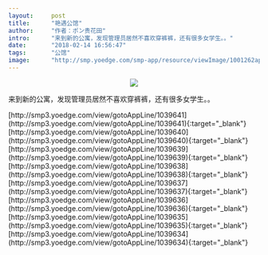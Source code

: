 ```yaml
---
layout:     post
title:      "艳遇公馆"
author:     "作者：ポン贵花田"
intro:      "来到新的公寓，发现管理员居然不喜欢穿裤裤，还有很多女学生。。"
date:       "2018-02-14 16:56:47"
tags:       "公馆"
image:      "http://smp.yoedge.com/smp-app/resource/viewImage/1001262appline.png"
---
```

<div style="text-align: center">
<p><img src="http://smp.yoedge.com/smp-app/resource/viewImage/1001262appline.png"/></p>
</div>
<p class="post-meta">
<span>来到新的公寓，发现管理员居然不喜欢穿裤裤，还有很多女学生。。</span>
</p>
[http://smp3.yoedge.com/view/gotoAppLine/1039641](http://smp3.yoedge.com/view/gotoAppLine/1039641){:target="_blank"}
[http://smp3.yoedge.com/view/gotoAppLine/1039640](http://smp3.yoedge.com/view/gotoAppLine/1039640){:target="_blank"}
[http://smp3.yoedge.com/view/gotoAppLine/1039639](http://smp3.yoedge.com/view/gotoAppLine/1039639){:target="_blank"}
[http://smp3.yoedge.com/view/gotoAppLine/1039638](http://smp3.yoedge.com/view/gotoAppLine/1039638){:target="_blank"}
[http://smp3.yoedge.com/view/gotoAppLine/1039637](http://smp3.yoedge.com/view/gotoAppLine/1039637){:target="_blank"}
[http://smp3.yoedge.com/view/gotoAppLine/1039636](http://smp3.yoedge.com/view/gotoAppLine/1039636){:target="_blank"}
[http://smp3.yoedge.com/view/gotoAppLine/1039635](http://smp3.yoedge.com/view/gotoAppLine/1039635){:target="_blank"}
[http://smp3.yoedge.com/view/gotoAppLine/1039634](http://smp3.yoedge.com/view/gotoAppLine/1039634){:target="_blank"}


